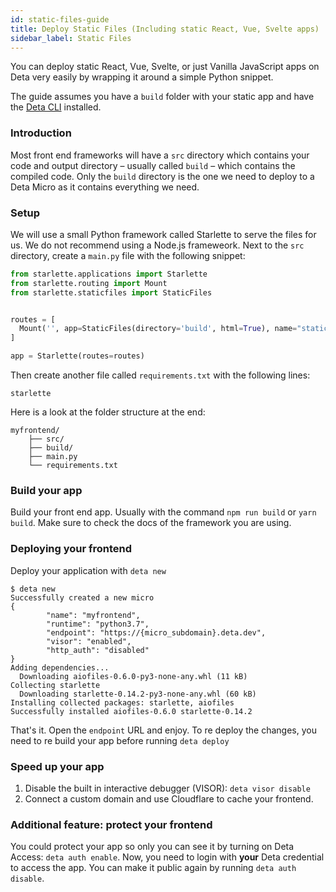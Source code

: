```yaml
---
id: static-files-guide
title: Deploy Static Files (Including static React, Vue, Svelte apps)
sidebar_label: Static Files
---
```


You can deploy static React, Vue, Svelte, or just Vanilla JavaScript apps on Deta very easily by wrapping it around a simple Python snippet.

The guide assumes you have a `build` folder with your static app and have the [Deta CLI](../cli/install.md) installed.

### Introduction

Most front end frameworks will have a `src` directory which contains your code and output directory – usually called `build` – which contains the compiled code. Only the `build` directory is the one we need to deploy to a Deta Micro as it contains everything we need.

### Setup
We will use a small Python framework called Starlette to serve the files for us. We do not recommend using a Node.js frameweork.
Next to the `src` directory, create a `main.py` file with the following snippet:

  ```python
from starlette.applications import Starlette
from starlette.routing import Mount
from starlette.staticfiles import StaticFiles


routes = [
    Mount('', app=StaticFiles(directory='build', html=True), name="static"),
]

app = Starlette(routes=routes)
```


Then create another file called `requirements.txt` with the following lines:
```
starlette
``` 

Here is a look at the folder structure at the end:
```
myfrontend/
    ├── src/
    ├── build/ 
    ├── main.py
    └── requirements.txt
```

### Build your app

Build your front end app. Usually with the command `npm run build` or `yarn build`. Make sure to check the docs of the framework you are using.

### Deploying your frontend

Deploy your application with `deta new`
  ```
  $ deta new
  Successfully created a new micro
  {
          "name": "myfrontend",
          "runtime": "python3.7",
          "endpoint": "https://{micro_subdomain}.deta.dev",
          "visor": "enabled",
          "http_auth": "disabled"
  }
  Adding dependencies...
    Downloading aiofiles-0.6.0-py3-none-any.whl (11 kB)
  Collecting starlette
    Downloading starlette-0.14.2-py3-none-any.whl (60 kB)
  Installing collected packages: starlette, aiofiles
  Successfully installed aiofiles-0.6.0 starlette-0.14.2
  ```

That's it. Open the `endpoint` URL and enjoy. To re deploy the changes, you need to re build your app before running `deta deploy`

### Speed up your app

1. Disable the built in interactive debugger (VISOR): `deta visor disable`
2. Connect a custom domain and use Cloudflare to cache your frontend.

### Additional feature: protect your frontend

You could protect your app so only you can see it by turning on Deta Access: `deta auth enable`.
Now, you need to login with __your__ Deta credential to access the app. You can make it public again by running `deta auth disable`.
